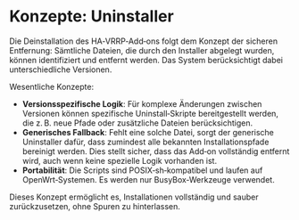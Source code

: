 # Konzepte: Uninstaller

Die Deinstallation des HA‑VRRP‑Add‑ons folgt dem Konzept der sicheren Entfernung: Sämtliche Dateien, die durch den Installer abgelegt wurden, können identifiziert und entfernt werden.  Das System berücksichtigt dabei unterschiedliche Versionen.

Wesentliche Konzepte:

- **Versionsspezifische Logik**: Für komplexe Änderungen zwischen Versionen können spezifische Uninstall‑Skripte bereitgestellt werden, die z. B. neue Pfade oder zusätzliche Dateien berücksichtigen.
- **Generisches Fallback**: Fehlt eine solche Datei, sorgt der generische Uninstaller dafür, dass zumindest alle bekannten Installationspfade bereinigt werden.  Dies stellt sicher, dass das Add‑on vollständig entfernt wird, auch wenn keine spezielle Logik vorhanden ist.
- **Portabilität**: Die Scripts sind POSIX‑sh‑kompatibel und laufen auf OpenWrt‑Systemen.  Es werden nur BusyBox‑Werkzeuge verwendet.

Dieses Konzept ermöglicht es, Installationen vollständig und sauber zurückzusetzen, ohne Spuren zu hinterlassen.